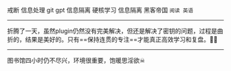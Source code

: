 戒断 信息处理 git gpt 信息隔离 硬核学习 信息隔离 黑客帝国
`阅读 英语`
********
折腾了一天，虽然plugin仍然没有完美解决，但还是解决了密钥的问题，过程是曲折的，结果是美好的。只有==保持连贯的专注==才能真正高效学习和复盘。👨‍🏭
**********
图书馆四小时仍不尽兴，环境很重要，饱暖思淫欲☠
